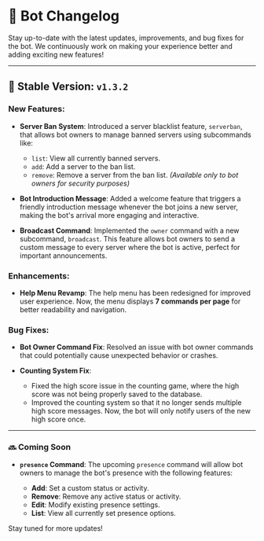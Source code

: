 # 📢 **Bot Changelog**

Stay up-to-date with the latest updates, improvements, and bug fixes for the bot. We continuously work on making your experience better and adding exciting new features!

---

## 🚀 **Stable Version: `v1.3.2`**

### New Features:

* **Server Ban System**: Introduced a server blacklist feature, `serverban`, that allows bot owners to manage banned servers using subcommands like:

  * `list`: View all currently banned servers.
  * `add`: Add a server to the ban list.
  * `remove`: Remove a server from the ban list.
    *(Available only to bot owners for security purposes)*

* **Bot Introduction Message**: Added a welcome feature that triggers a friendly introduction message whenever the bot joins a new server, making the bot's arrival more engaging and interactive.

* **Broadcast Command**: Implemented the `owner` command with a new subcommand, `broadcast`. This feature allows bot owners to send a custom message to every server where the bot is active, perfect for important announcements.

### Enhancements:

* **Help Menu Revamp**: The help menu has been redesigned for improved user experience. Now, the menu displays **7 commands per page** for better readability and navigation.

### Bug Fixes:

* **Bot Owner Command Fix**: Resolved an issue with bot owner commands that could potentially cause unexpected behavior or crashes.

* **Counting System Fix**:

  * Fixed the high score issue in the counting game, where the high score was not being properly saved to the database.
  * Improved the counting system so that it no longer sends multiple high score messages. Now, the bot will only notify users of the new high score once.

---

### 🔜 **Coming Soon**

* **`presence` Command**: The upcoming `presence` command will allow bot owners to manage the bot's presence with the following features:

  * **Add**: Set a custom status or activity.
  * **Remove**: Remove any active status or activity.
  * **Edit**: Modify existing presence settings.
  * **List**: View all currently set presence options.

Stay tuned for more updates!